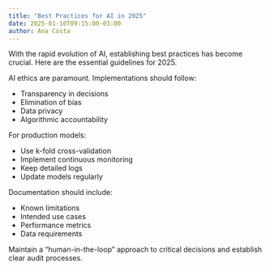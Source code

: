 ```yaml
---
title: "Best Practices for AI in 2025"
date: 2025-01-10T09:15:00-03:00
author: Ana Costa
---
```


With the rapid evolution of AI, establishing best practices has become crucial. Here are the essential guidelines for 2025.

AI ethics are paramount. Implementations should follow:

- Transparency in decisions
- Elimination of bias
- Data privacy
- Algorithmic accountability

For production models:

- Use k-fold cross-validation
- Implement continuous monitoring
- Keep detailed logs
- Update models regularly

Documentation should include:

- Known limitations
- Intended use cases
- Performance metrics
- Data requirements

Maintain a “human-in-the-loop” approach to critical decisions and establish clear audit processes.
